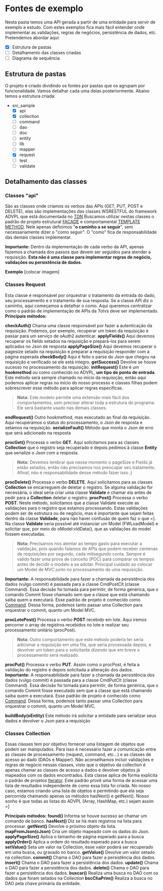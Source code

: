 # Fontes de exemplo

Nesta pasta temos uma API gerada a partir de uma entidade para servir de exemplo e estudo. Com estes exemplos fica mais fácil entender onde implementar as validações, regras de negócios, persistência de dados, etc.
Pretendemos abordar aqui:

 - [x] Estrutura de pastas
 - [ ] Detalhamento das classes criadas
 - [ ] Diagrama de sequência
 
## Estrutura de pastas
O projeto é criado dividindo os fontes por pastas que os agrupam por funcionalidade. Vamos detalhar cada uma delas posteriormente. Abaixo temos a estrutura criada:

 - src_sample
	 - [x] api
	 - [x] collection
	 - [ ] command
	 - [ ] dao
	 - [ ] doc
	 - [ ] entity
	 - [ ] lib
	 - [ ] mapper
	 - [x] request
	 - [ ] test
	 - [ ] validate

## Detalhamento das classes
### Classes "api"
São as classes onde criamos os verbos das APIs (GET, PUT, POST e DELETE), elas são implementações das classes WSRESTFUL do framework ADVPL que está documentada no [TDN](https://tdn.totvs.com/display/framework/WSRESTFUL) 
Buscamos utilizar nestas classes o padrão de projeto estrutural [FACADE](https://sourcemaking.com/design_patterns/facade) e comportamental [TEMPLATE METHOD](https://sourcemaking.com/design_patterns/template_method). Nele apenas definimos "**o caminho a se seguir**", sem necessariamente dizer o "como seguir". O "como" fica de responsabilidade das demais classes implementar.

**Importante:** Dentro da implementação de cada verbo da API, apenas fazemos a chamada dos passos que devem ser seguidos para atender a requisição. **Esta não é uma classe para implementar regras de negócio, validações ou persistência de dados.**

**Exemplo**
[colocar imagem]

### Classes Request
Esta classe é responsável por orquestrar o tratamento da entrada do dado, seu processamento e o tratamento de sua resposta.
Se a classe API diz o caminho, aqui começamos a detalhar o como. Aqui queremos centralizar como o padrão de implementação de APIs da Totvs deve ser implementado.
**Principais métodos:**

 **checkAuth()**
	Chama uma classe responsável por fazer a autenticação da requisição. Podemos, por exemplo, recuperar um token da requisição e passar para um serviço de oAuth2 autenticar.
 **applyFields()**
 Aqui devemos recuperar os fields setados na requisição e prepará-los para serem aplicados no Json de resposta
 **applyPageSize()**
 Aqui devemos recuperar o pagesize setado na requisição e preparar a requisição responder com a página esperada
 **checkBody()**
Aqui é feito o parse do Json que chegou na requisição e verificado se ele está integro.
**getSuccess()**
Devolve se houve sucesso no processamento da requisição.
**initRequest()**
Este é um **hookmethod** ou como conhecido no ADVPL, **um tipo de ponto de entrada**. Este método será sempre chamado no início da requisição, então aqui podemos aplicar regras no início do nosso processo e classes filhas podem sobrescrever esse método para aplicar regras específicas. 

> **Nota:** Este modelo permite uma extensão mais fácil dos comportamentos, sem precisar alterar toda a estrutura do programa. Ele será bastante usado nas demais classes.

**endRequest()**
Outro hookmethod, mas executado ao final da requisição. Aqui recuperamos o status do processamento, o Json de resposta e setamos na requisição.
**serializeFault()**
Método que monta o Json de erro que será adicionado na resposta

**procGet()**
Processa o verbo **GET**. Aqui solicitamos para as classes **Collection** que o registro seja recuperado e depois pedimos à classe **Entity** que serialize o Json com a resposta. 
 > **Nota:** Devemos lembrar que nesse momento o pageSize e Fields já estão setados, então não precisamos nos preocupar seu tratamento. Afinal, não é responsabilidade desse método fazer isso ;)

**procDelete()**
Processa o verbo **DELETE**. Aqui solicitamos para as classes **Collection** se encarreguem de deletar o registro. Se alguma validação for necessária, o ideal seria criar uma classe **Validate** e chamar ela antes de pedir para a **Collection** deletar o registro.
**procPost()**
Processa o verbo **POST**. Neste método, solicitamos que a classe Validate execute as validações para o registro que estamos processando. Estas validações podem ser de estrutura ou de negócio, mas é importante que sejam feitas dentro da classe **Validade**, para não haver confusão de quem faz o que =].
Na classe **Validate** seria possível até instanciar um Model (FWLoadModel) e solicitar que, por meio do oModel:vldData(), que as validações do model fossem executadas.
 > **Nota:** Precisamos nos atentar ao tempo gasto para executar a validação, pois quando falamos de APIs que podem receber centenas de requisições por segundo, cada milisegundo conta. Sempre é valido fazer uma prova de conceito (POC) para comparar os tempos antes de decidir o modelo a se adotar. Principal cuidado ao colocar um Model de MVC junto no processamento de uma requisição.

**Importante:** A responsabilidade para fazer a chamada da persistência dos dados (vulgo commit) é passada para a classe CmdPostClt (classe Command). Essa decisão foi tomada para permitir, de forma genérica, que o comando Commit fosse chamado sem que a classe que está chamando saiba quem a executará. Esse padrão de projeto é conhecido como [Command](https://sourcemaking.com/design_patterns/command). Dessa forma, podemos tanto passar uma Collection para orquestrar o commit, quanto um Model MVC.

**procLotePost()**
Processa o verbo **POST** recebido em lote. Aqui iremos percorrer o array de registros recebidos no lote e realizar seu processamento unitário (procPost). 
> **Nota:** Outro comportamento que este método poderia ter seria adicionar a requisição em uma fila, que seria processada depois, e devolver um token para o solicitante dizendo que em breve o processamento será realizado.

**procPut()**
Processa o verbo **PUT**. Assim como o procPost, é feita a validação do registro e depois solicitada a alteração dos dados.
**Importante:** A responsabilidade para fazer a chamada da persistência dos dados (vulgo commit) é passada para a classe CmdPutClt (classe Command). Essa decisão foi tomada para permitir, de forma genérica, que o comando Commit fosse executado sem que a classe que está chamando saiba quem a executará. Esse padrão de projeto é conhecido como [Command](https://sourcemaking.com/design_patterns/command). Dessa forma, podemos tanto passar uma Collection para orquestrar o commit, quanto um Model MVC.

**buildBody(oEntity)**
Este método irá solicitar a entidade para serializar seus dados e devolver o Json para a requisição

### Classes Collection
Essas classes tem por objetivo fornecer uma listagem de objetos que podem ser manipulados. Para isso é necessário fazer a comunicação entre as classes de processamento (request, command, etc...) e as classes de acesso ao dado (DAOs e Mapper).
Não aconselhamos incluir validações e regras de negócio nessas classes, visto que o objetivo da collection é apenas chamar as classes de acesso a dados e devolver objetos já mapeados com os dados encontrados.
Esta classe aplica de forma explícita o padrão de projetos [Iterator](https://sourcemaking.com/design_patterns/iterator). Este padrão provê uma forma de acessar uma lista de resultados independente de como essa lista foi criada. No nosso caso, estamos criando uma lista de objetos e permitindo que ela seja percorrida chamando apenas os métodos hasNext() e getNext(). Nosso sonho é que todas as listas do ADVPL (Array, HashMap, etc.) sejam assim =]

**Principais métodos:**
**found()** Informa se houve sucesso ao chamar um comando de banco.
**hasNext()** Diz se há mais registros na lista para processar.
**getNext()** Devolve o próximo objeto da lista.
**mapFromJson(cJson)** Cria um objeto mapeado com os dados do Json.
**applyPageSize()** Aplica o tamanho de página esperado para a busca
**applyOrder()** Aplica a ordem do resultado esperado para a busca
**setValue()** Seta um valor na Collection, esse valor poderá ser recuperado em uma busca, ou gravado no banco.
**getValue()** Devolve um valor setado na collection.
**commit()** Chama o DAO para fazer a persistência dos dados.
**insert()** Chama o DAO para fazer a persistência dos dados.
**update()** Chama o DAO para fazer a persistência dos dados.
**delete()** Chama o DAO para fazer a persistência dos dados.
**buscar()** Realiza uma busca no DAO com os dados que foram setados na Collection
**bscChaPrim()** Realiza a busca no DAO pela chave primária da entidade.
